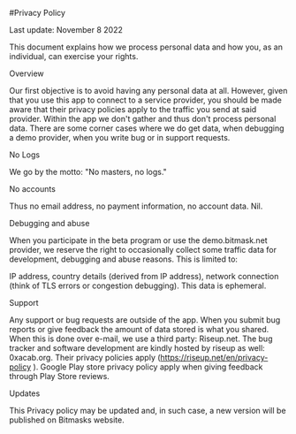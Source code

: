 #Privacy Policy

Last update: November 8 2022

This document explains how we process personal data and how you, as an individual, can exercise your rights.

Overview

Our first objective is to avoid having any personal data at all.  However, given that you use this app to connect to a service provider, you should be made aware that  their privacy policies apply to the traffic you send at said provider. Within the app we don't gather and thus don't process  personal data. There are some corner cases where we do get data, when debugging a demo provider, when you write bug or in support requests.

No Logs

We go by the motto: "No masters, no logs."

No accounts

Thus no email address, no payment information, no account data. Nil.

Debugging and abuse

When you participate in the beta program or use the demo.bitmask.net provider, we reserve the right to occasionally collect some traffic data for development, debugging and abuse reasons. This is limited to:

IP address, country details (derived from IP address), network connection (think of TLS errors or congestion debugging). This data is ephemeral.

Support

Any support or bug requests are outside of the app. When you submit bug reports or give feedback the amount of data stored is what you shared. When this is done over e-mail, we use a third party: Riseup.net. The bug tracker and software development are kindly hosted by riseup as well: 0xacab.org. Their privacy policies apply (https://riseup.net/en/privacy-policy ). Google Play store privacy policy apply when giving feedback through Play Store reviews.

Updates

This Privacy policy may be updated and, in such case, a new version will be published on Bitmasks website.

